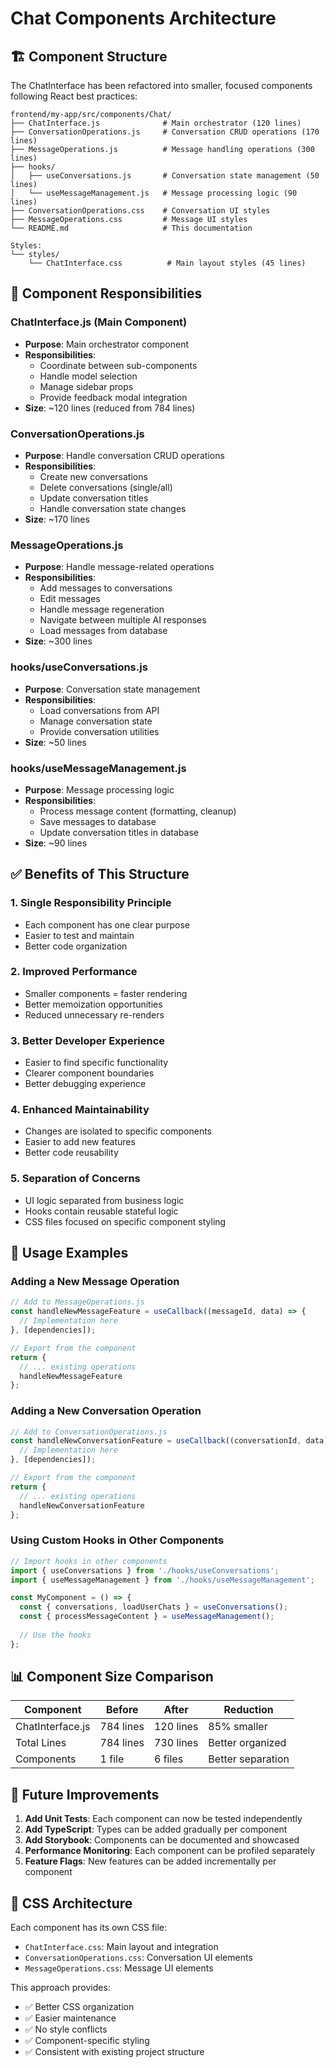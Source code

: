 # Chat Components Architecture

## 🏗️ Component Structure

The ChatInterface has been refactored into smaller, focused components following React best practices:

```
frontend/my-app/src/components/Chat/
├── ChatInterface.js              # Main orchestrator (120 lines)
├── ConversationOperations.js     # Conversation CRUD operations (170 lines)
├── MessageOperations.js          # Message handling operations (300 lines)
├── hooks/
│   ├── useConversations.js       # Conversation state management (50 lines)
│   └── useMessageManagement.js   # Message processing logic (90 lines)
├── ConversationOperations.css    # Conversation UI styles
├── MessageOperations.css         # Message UI styles
└── README.md                     # This documentation

Styles:
└── styles/
    └── ChatInterface.css          # Main layout styles (45 lines)
```

## 🎯 Component Responsibilities

### ChatInterface.js (Main Component)
- **Purpose**: Main orchestrator component
- **Responsibilities**: 
  - Coordinate between sub-components
  - Handle model selection
  - Manage sidebar props
  - Provide feedback modal integration
- **Size**: ~120 lines (reduced from 784 lines)

### ConversationOperations.js
- **Purpose**: Handle conversation CRUD operations
- **Responsibilities**:
  - Create new conversations
  - Delete conversations (single/all)
  - Update conversation titles
  - Handle conversation state changes
- **Size**: ~170 lines

### MessageOperations.js  
- **Purpose**: Handle message-related operations
- **Responsibilities**:
  - Add messages to conversations
  - Edit messages
  - Handle message regeneration
  - Navigate between multiple AI responses
  - Load messages from database
- **Size**: ~300 lines

### hooks/useConversations.js
- **Purpose**: Conversation state management
- **Responsibilities**:
  - Load conversations from API
  - Manage conversation state
  - Provide conversation utilities
- **Size**: ~50 lines

### hooks/useMessageManagement.js
- **Purpose**: Message processing logic
- **Responsibilities**:
  - Process message content (formatting, cleanup)
  - Save messages to database
  - Update conversation titles in database
- **Size**: ~90 lines

## ✅ Benefits of This Structure

### 1. **Single Responsibility Principle**
- Each component has one clear purpose
- Easier to test and maintain
- Better code organization

### 2. **Improved Performance**
- Smaller components = faster rendering
- Better memoization opportunities
- Reduced unnecessary re-renders

### 3. **Better Developer Experience**
- Easier to find specific functionality
- Clearer component boundaries
- Better debugging experience

### 4. **Enhanced Maintainability**
- Changes are isolated to specific components
- Easier to add new features
- Better code reusability

### 5. **Separation of Concerns**
- UI logic separated from business logic
- Hooks contain reusable stateful logic
- CSS files focused on specific component styling

## 🔧 Usage Examples

### Adding a New Message Operation
```javascript
// Add to MessageOperations.js
const handleNewMessageFeature = useCallback((messageId, data) => {
  // Implementation here
}, [dependencies]);

// Export from the component
return {
  // ... existing operations
  handleNewMessageFeature
};
```

### Adding a New Conversation Operation
```javascript
// Add to ConversationOperations.js
const handleNewConversationFeature = useCallback((conversationId, data) => {
  // Implementation here
}, [dependencies]);

// Export from the component
return {
  // ... existing operations
  handleNewConversationFeature
};
```

### Using Custom Hooks in Other Components
```javascript
// Import hooks in other components
import { useConversations } from './hooks/useConversations';
import { useMessageManagement } from './hooks/useMessageManagement';

const MyComponent = () => {
  const { conversations, loadUserChats } = useConversations();
  const { processMessageContent } = useMessageManagement();
  
  // Use the hooks
};
```

## 📊 Component Size Comparison

| Component | Before | After | Reduction |
|-----------|--------|-------|-----------|
| ChatInterface.js | 784 lines | 120 lines | 85% smaller |
| Total Lines | 784 lines | 730 lines | Better organized |
| Components | 1 file | 6 files | Better separation |

## 🚀 Future Improvements

1. **Add Unit Tests**: Each component can now be tested independently
2. **Add TypeScript**: Types can be added gradually per component
3. **Add Storybook**: Components can be documented and showcased
4. **Performance Monitoring**: Each component can be profiled separately
5. **Feature Flags**: New features can be added incrementally per component

## 🎨 CSS Architecture

Each component has its own CSS file:
- `ChatInterface.css`: Main layout and integration
- `ConversationOperations.css`: Conversation UI elements
- `MessageOperations.css`: Message UI elements

This approach provides:
- ✅ Better CSS organization
- ✅ Easier maintenance
- ✅ No style conflicts
- ✅ Component-specific styling
- ✅ Consistent with existing project structure 
